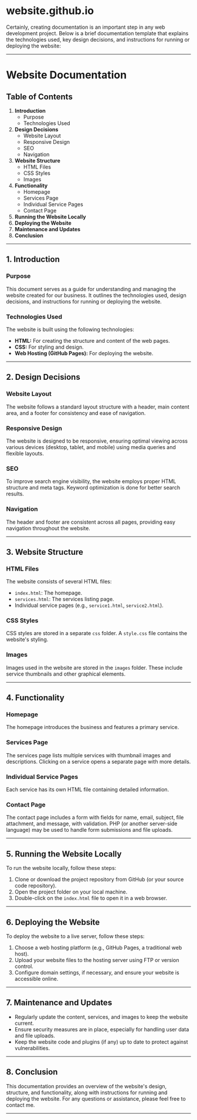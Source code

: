 # website.github.io
Certainly, creating documentation is an important step in any web development project. Below is a brief documentation template that explains the technologies used, key design decisions, and instructions for running or deploying the website:

---

# Website Documentation

## Table of Contents

1. **Introduction**
   - Purpose
   - Technologies Used
2. **Design Decisions**
   - Website Layout
   - Responsive Design
   - SEO
   - Navigation
3. **Website Structure**
   - HTML Files
   - CSS Styles
   - Images
4. **Functionality**
   - Homepage
   - Services Page
   - Individual Service Pages
   - Contact Page
5. **Running the Website Locally**
6. **Deploying the Website**
7. **Maintenance and Updates**
8. **Conclusion**

---

## 1. Introduction

### Purpose

This document serves as a guide for understanding and managing the website created for our business. It outlines the technologies used, design decisions, and instructions for running or deploying the website.

### Technologies Used

The website is built using the following technologies:

- **HTML:** For creating the structure and content of the web pages.
- **CSS:** For styling and design.
- **Web Hosting (GitHub Pages):** For deploying the website.

---

## 2. Design Decisions

### Website Layout

The website follows a standard layout structure with a header, main content area, and a footer for consistency and ease of navigation.

### Responsive Design

The website is designed to be responsive, ensuring optimal viewing across various devices (desktop, tablet, and mobile) using media queries and flexible layouts.

### SEO

To improve search engine visibility, the website employs proper HTML structure and meta tags. Keyword optimization is done for better search results.

### Navigation

The header and footer are consistent across all pages, providing easy navigation throughout the website.

---

## 3. Website Structure

### HTML Files

The website consists of several HTML files:

- `index.html`: The homepage.
- `services.html`: The services listing page.
- Individual service pages (e.g., `service1.html`, `service2.html`).

### CSS Styles

CSS styles are stored in a separate `css` folder. A `style.css` file contains the website's styling.

### Images

Images used in the website are stored in the `images` folder. These include service thumbnails and other graphical elements.

---

## 4. Functionality

### Homepage

The homepage introduces the business and features a primary service.

### Services Page

The services page lists multiple services with thumbnail images and descriptions. Clicking on a service opens a separate page with more details.

### Individual Service Pages

Each service has its own HTML file containing detailed information.

### Contact Page

The contact page includes a form with fields for name, email, subject, file attachment, and message, with validation. PHP (or another server-side language) may be used to handle form submissions and file uploads.

---

## 5. Running the Website Locally

To run the website locally, follow these steps:

1. Clone or download the project repository from GitHub (or your source code repository).
2. Open the project folder on your local machine.
3. Double-click on the `index.html` file to open it in a web browser.

---

## 6. Deploying the Website

To deploy the website to a live server, follow these steps:

1. Choose a web hosting platform (e.g., GitHub Pages, a traditional web host).
2. Upload your website files to the hosting server using FTP or version control.
3. Configure domain settings, if necessary, and ensure your website is accessible online.

---

## 7. Maintenance and Updates

- Regularly update the content, services, and images to keep the website current.
- Ensure security measures are in place, especially for handling user data and file uploads.
- Keep the website code and plugins (if any) up to date to protect against vulnerabilities.

---

## 8. Conclusion

This documentation provides an overview of the website's design, structure, and functionality, along with instructions for running and deploying the website. For any questions or assistance, please feel free to contact me.

---
